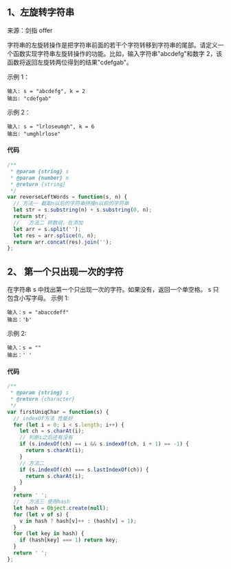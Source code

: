 <!--
 * @Description:
 * @Author: 郜鹏飞
 * @Date: 2021-10-13 08:46:35
 * @LastEditTime: 2021-10-13 10:27:52
-->

## 1、左旋转字符串

来源：剑指 offer

字符串的左旋转操作是把字符串前面的若干个字符转移到字符串的尾部。请定义一个函数实现字符串左旋转操作的功能。比如，输入字符串"abcdefg"和数字 2，该函数将返回左旋转两位得到的结果"cdefgab"。

示例 1：

    输入: s = "abcdefg", k = 2
    输出: "cdefgab"

示例 2：

    输入: s = "lrloseumgh", k = 6
    输出: "umghlrlose"

#### 代码

```js
/**
 * @param {string} s
 * @param {number} n
 * @return {string}
 */
var reverseLeftWords = function(s, n) {
  // 方法一 截取n以后的字符串拼接n以前的字符串
  let str = s.substring(n) + s.substring(0, n);
  return str;
  //   方法二 转数组，在添加
  let arr = s.split('');
  let res = arr.splice(0, n);
  return arr.concat(res).join('');
};
```

## 2、 第一个只出现一次的字符

在字符串 s 中找出第一个只出现一次的字符。如果没有，返回一个单空格。 s 只包含小写字母。
示例 1:

    输入：s = "abaccdeff"
    输出：'b'

示例 2:

    输入：s = ""
    输出：' '

#### 代码

```js
/**
 * @param {string} s
 * @return {character}
 */
var firstUniqChar = function(s) {
  // indexOf方法 性能好
  for (let i = 0; i < s.length; i++) {
    let ch = s.charAt(i);
    // 判断i之后还有没有
    if (s.indexOf(ch) == i && s.indexOf(ch, i + 1) == -1) {
      return s.charAt(i);
    }
    // 方法二
    if (s.indexOf(ch) === s.lastIndexOf(ch)) {
      return s.charAt(i);
    }
  }
  return ' ';
  //   方法三 使用hash
  let hash = Object.create(null);
  for (let v of s) {
    v in hash ? hash[v]++ : (hash[v] = 1);
  }
  for (let key in hash) {
    if (hash[key] === 1) return key;
  }
  return ' ';
};
```
